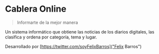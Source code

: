 # Cablera Online

> Informarte de la mejor manera

Un sistema informático que obtiene las noticias de los diarios digitales, las clasifica y ordena por categoría, tema y lugar.

Desarrollado por [https://twitter.com/soyFelixBarros]("Felix Barros")